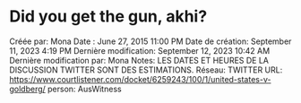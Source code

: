 # Did you get the gun, akhi?

Créée par: Mona
Date : June 27, 2015 11:00 PM
Date de création: September 11, 2023 4:19 PM
Dernière modification: September 12, 2023 10:42 AM
Dernière modification par: Mona
Notes: LES DATES ET HEURES DE LA DISCUSSION TWITTER SONT DES ESTIMATIONS.
Réseau: TWITTER
URL: https://www.courtlistener.com/docket/6259243/100/1/united-states-v-goldberg/
person: AusWitness